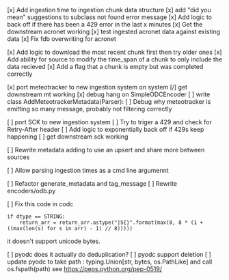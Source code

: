 [x] Add ingestion time to ingestion chunk data structure
[x] add "did you mean" suggestions to subclass not found error message
[x] Add logic to back off if there has been a 429 error in the last x minutes
[x] Get the downstream acronet working
[x] test ingested acronet data against existing data 
[x] Fix fdb overwriting for acronet

[x] Add logic to download the most recent chunk first then try older ones 
[x] Add ability for source to modify the time_span of a chunk to only include the data recieved
[x] Add a flag that a chunk is empty but was completed correctly

[x] port meteotracker to new ingestion system
on system
[/] get downstream mt working
[x] debug hang on SimpleODCEncoder 
[ ] write class AddMeteotrackerMetadata(Parser):
[ ] Debug why meteotracker is emitting so many message, probably not filtering correctly

[ ] port SCK to new ingestion system
[ ] Try to triger a 429 and check for Retry-After header
[ ] Add logic to exponentially back off if 429s keep happening
[ ] get downstream sck working

[ ] Rewrite metadata adding to use an upsert and share more between sources

[ ] Allow parsing ingestion times as a cmd line argumennt

[ ] Refactor generate_metadata and tag_message
[ ] Rewrite encoders/odb.py

[ ] Fix this code in codc 
```
if dtype == STRING:
    return_arr = return_arr.astype("|S{}".format(max(8, 8 * (1 + ((max(len(s) for s in arr) - 1) // 8)))))
```
it doesn't support unicode bytes.


[ ] pyodc does it actually do deduplication?
[ ] pyodc support deletion
[ ] update pyodc to take path : typing.Union[str, bytes, os.PathLike] and call os.fspath(path) see https://peps.python.org/pep-0519/